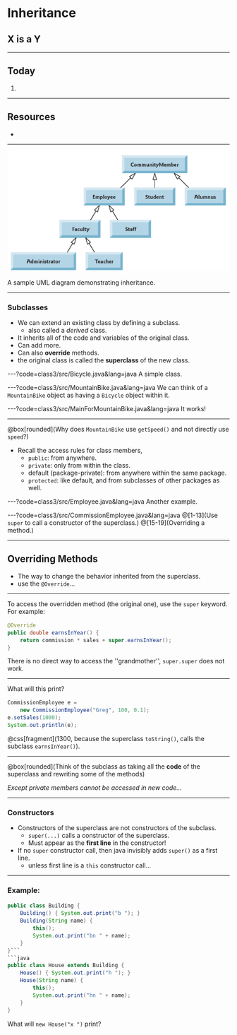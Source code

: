 # Inheritance

## X is a Y


---
## Today
1.


---
## Resources
+ 



---
![](class3/umlExample.png)

A sample UML diagram demonstrating inheritance.


---
### Subclasses
+ We can extend an existing class by defining a subclass.
  + also called a *derived* class.
+ It inherits all of the code and variables of the original class.
+ Can add more.
+ Can also **override** methods.
+ the original class is called the **superclass** of the new class.


---?code=class3/src/Bicycle.java&lang=java
A simple class.


---?code=class3/src/MountainBike.java&lang=java
We can think of a `MountainBike` object as having a 
`Bicycle` object within it. 


---?code=class3/src/MainForMountainBike.java&lang=java
It works!


---
@box[rounded](Why does `MountainBike` use `getSpeed()` and not directly use `speed`?)

+ Recall the access rules for class members,
  + `public`:  from anywhere.
  + `private`: only from within the class.
  + default (package-private): from anywhere within the same package.
  + `protected`: like default, and from subclasses of other packages as well.



---?code=class3/src/Employee.java&lang=java
Another example.



---?code=class3/src/CommissionEmployee.java&lang=java
@[1-13](Use `super` to call a constructor of the superclass.) 
@[15-19](Overriding a method.)


---
## Overriding Methods
+ The way to change the behavior inherited from the superclass.
+ use the `@Override`...


---
To access the overridden method (the original one), use the `super` keyword.
For example: 
```java
@Override 
public double earnsInYear() {
	return commission * sales + super.earnsInYear();
}
```
There is no direct way to access the ''grandmother'', `super.super` does not work.




---
What will this print?
```java
CommissionEmployee e = 
	new CommissionEmployee("Greg", 100, 0.1);
e.setSales(1000);
System.out.println(e);
```
@css[fragment](1300, because the superclass `toString()`, calls the subclass `earnsInYear()`).


---

@box[rounded](Think of the subclass as taking all the **code** of the superclass and rewriting some of the methods)

*Except private members cannot be accessed in new code...*



---
### Constructors
+ Constructors of the superclass are not constructors of the subclass.
  + `super(...)` calls a constructor of the superclass.
  + Must appear as the **first line** in the constructor!
+ If no `super` constructor call, then java invisibly adds `super()` 
as a first line.
  + unless first line is a `this` constructor call...
  
  
---
### Example:
```java
public class Building {
    Building() { System.out.print("b "); }
    Building(String name) {
		this(); 
		System.out.print("bn " + name);
    }
}```
```java
public class House extends Building {
	House() { System.out.print("h "); }
	House(String name) {
		this(); 
		System.out.print("hn " + name);
	}
}
```
What will `new House("x ")` print?



